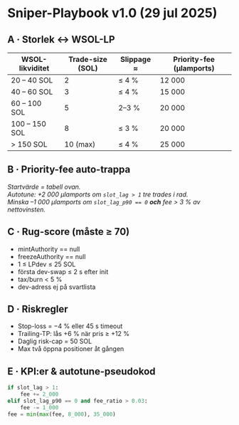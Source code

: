 # Sniper-Playbook v1.0 (29 jul 2025)

## A · Storlek ↔ WSOL-LP

| WSOL-likviditet | Trade-size (SOL) | Slippage ≈ | Priority-fee (µlamports) |
|-----------------|-----------------|------------|--------------------------|
| 20 – 40 SOL     | 2               | ≤ 4 %      | 12 000 |
| 40 – 60 SOL     | 3               | ≤ 4 %      | 15 000 |
| 60 – 100 SOL    | 5               | 2–3 %      | 20 000 |
| 100 – 150 SOL   | 8               | ≤ 3 %      | 20 000 |
| > 150 SOL       | 10 (max)        | ≤ 4 %      | 25 000 |

## B · Priority-fee auto-trappa

*Startvärde = tabell ovan.  
Autotune: +2 000 µlamports om `slot_lag > 1` tre trades i rad.  
Minska –1 000 µlamports om `slot_lag_p90 == 0` **och** fee > 3 % av nettovinsten.*

## C · Rug-score (måste ≥ 70)

* mintAuthority == null  
* freezeAuthority == null  
* 1 ≤ LPdev ≤ 25 SOL  
* första dev-swap ≤ 2 s efter init  
* tax/burn < 5 %  
* dev-adress ej på svartlista

## D · Riskregler

* Stop-loss = −4 % eller 45 s timeout  
* Trailing-TP: lås +6 % när pris ≥ +12 %  
* Daglig risk-cap = 50 SOL  
* Max två öppna positioner åt gången

## E · KPI:er & autotune-pseudokod
```python
if slot_lag > 1:
    fee += 2_000
elif slot_lag_p90 == 0 and fee_ratio > 0.03:
    fee -= 1_000
fee = min(max(fee, 8_000), 35_000)